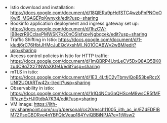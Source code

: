 - Istio download and installation: https://docs.google.com/document/d/18QlERu9pHdfSTC4wzbPnPNOoOKwi5_MGAGEPpKwnyxk/edit?usp=sharing
- Bookinfo application deployment and ingress gateway set up: https://docs.google.com/document/d/1hzCW-IB8ezrR9CclaxPMWSK7p20nOSlsfxpvNgbqcek/edit?usp=sharing
- Traffic Shifting in Istio: https://docs.google.com/document/d/1-kludj6rC76HbtJHMcJuEQcVxshMl_N01OCABWv2wBM/edit?usp=sharing
- Access control policies in Istio for HTTP traffic: https://docs.google.com/document/d/1mQBRP4UxtLeCV5DxQ8AQ5BK0zu4C9qZXz7INWaXKfeU/edit?usp=sharing
- mTLS in istio: https://docs.google.com/document/d/1E3_4LtfjC2yTbmvlQoB53beRczXUNf2UOtARTw42x-I/edit?usp=sharing
- Observability in istio: https://docs.google.com/document/d/1rIQ4NCoGaQHSceM9wsCR5fMFRPaznExHJl0tdbA7K34/edit?usp=sharing
- VM image: https://iith-my.sharepoint.com/:u:/g/personal/cs20resch11005_iith_ac_in/EZdEDFIBM7ZPsoGBDRve4nYBFQIcVeap184YviQBBiNPJA?e=1tWsw2
